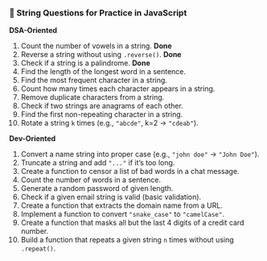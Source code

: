 
### 🔹 String Questions for Practice in JavaScript

**DSA-Oriented**

1. Count the number of vowels in a string.  **Done**
2. Reverse a string without using `.reverse()`.  **Done**
3. Check if a string is a palindrome. **Done**
4. Find the length of the longest word in a sentence.
5. Find the most frequent character in a string.
6. Count how many times each character appears in a string.
7. Remove duplicate characters from a string.
8. Check if two strings are anagrams of each other.
9. Find the first non-repeating character in a string.
10. Rotate a string `k` times (e.g., `"abcde"`, k=2 → `"cdeab"`).

**Dev-Oriented**

1. Convert a name string into proper case (e.g., `"john doe"` → `"John Doe"`).
2. Truncate a string and add `"..."` if it’s too long.
3. Create a function to censor a list of bad words in a chat message.
4. Count the number of words in a sentence.
5. Generate a random password of given length.
6. Check if a given email string is valid (basic validation).
7. Create a function that extracts the domain name from a URL.
8. Implement a function to convert `"snake_case"` to `"camelCase"`.
9. Create a function that masks all but the last 4 digits of a credit card number.
10. Build a function that repeats a given string `n` times without using `.repeat()`.

